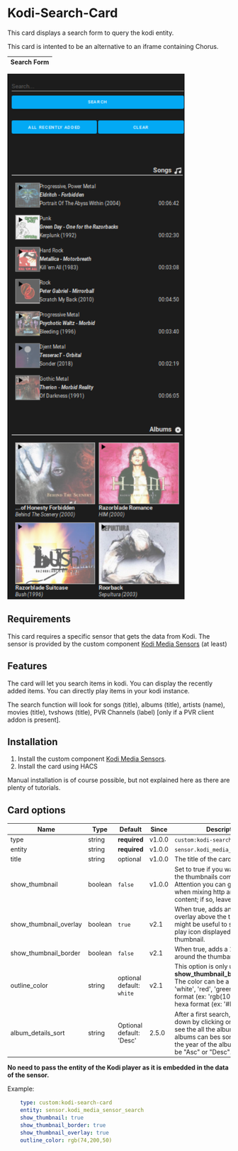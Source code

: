 # Kodi-Search-Card

This card displays a search form to query the kodi entity.

This card is intented to be an alternative to an iframe containing Chorus.

| Search Form |
| ---- |
<img src="https://raw.githubusercontent.com/jtbgroup/kodi-search-card/master/assets/search_result_v3.1.png" alt="Search Form" width="400"/> 

## Requirements

This card requires a specific sensor that gets the data from Kodi. The sensor is provided by the custom component [Kodi Media Sensors](https://github.com/jtbgroup/kodi-media-sensors) (at least)

## Features

The card will let you search items in kodi.
You can display the recently added items.
You can directly play items in your kodi instance.

The search function will look for songs (title), albums (title), artists (name), movies (title), tvshows (title), PVR Channels (label) [only if a PVR client addon is present].

## Installation

1. Install the custom component [Kodi Media Sensors](https://github.com/jtbgroup/kodi-media-sensors).
2. Install the card using HACS

Manual installation is of course possible, but not explained here as there are plenty of tutorials.

## Card options

| Name | Type | Default | Since | Description |
|------|------|---------|-------|-------------|
| type | string	| **required** | v1.0.0 | `custom:kodi-search-card` |
| entity | string | **required** | v1.0.0 |  `sensor.kodi_media_sensor_search` |
| title | string | optional | v1.0.0 | The title of the card |
| show_thumbnail | boolean | `false` | v1.0.0 | Set to true if you want to show the thumbnails coming from kodi. Attention you can get problems when mixing http and https content; if so, leave it to false. |
| show_thumbnail_overlay| boolean | `true` | v2.1 | When true, adds an lightgrey overlay above the thumbnail; this might be useful to see better the play icon displayed above the thumbnail.
| show_thumbnail_border | boolean | `false` | v2.1 | When true, adds a 1px border around the thumbanils.
| outline_color | string | optional<br/>default: `white` | v2.1 | This option is only used when **show_thumbnail_border** is true. The color can be a string (ex: 'white', 'red', 'green', ... ), rgb format (ex: 'rgb(10, 12, 250)') or hexa format (ex: '#EE22FF').
| album_details_sort | string | Optional<br/> default: 'Desc' | 2.5.0 | After a first search, you can drill down by clicking on an artist to see the all the albums. This list of albums can bes sorted based on the year of the album. Values can be "Asc" or "Desc". |

**No need to pass the entity of the Kodi player as it is embedded in the data of the sensor.**

Example:

``` yaml
    type: custom:kodi-search-card
    entity: sensor.kodi_media_sensor_search
    show_thumbnail: true
    show_thumbnail_border: true
    show_thumbnail_overlay: true
    outline_color: rgb(74,200,50)
```
